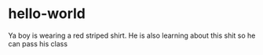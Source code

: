 # hello-world
Ya boy is wearing a red striped shirt.
He is also learning about this shit so he can pass his class
